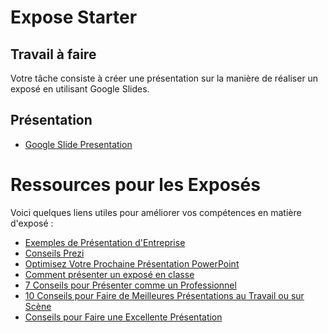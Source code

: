 # Expose Starter

## Travail à faire

Votre tâche consiste à créer une présentation sur la manière de réaliser un exposé en utilisant Google Slides.

## Présentation
- [Google Slide Presentation]()


# Ressources pour les Exposés

Voici quelques liens utiles pour améliorer vos compétences en matière d'exposé :

- [Exemples de Présentation d'Entreprise](https://slidemodel.com/business-presentation-examples/)
- [Conseils Prezi](https://www.tippingpointlabs.com/insight/prezi-tips/)
- [Optimisez Votre Prochaine Présentation PowerPoint](https://www.linkedin.com/pulse/supercharge-your-next-powerpoint-presentation-audience-darren-huppert%3FtrackingId=d1p3p9reQEyZtgYFwVmkVQ%253D%253D/?trackingId=d1p3p9reQEyZtgYFwVmkVQ%3D%3D)
- [Comment présenter un exposé en classe](https://fr.wikihow.com/pr%C3%A9senter-un-expos%C3%A9-en-classe)
- [7 Conseils pour Présenter comme un Professionnel](https://medium.com/swlh/7-tips-for-presenting-like-a-pro-a3319abcbdff)
- [10 Conseils pour Faire de Meilleures Présentations au Travail ou sur Scène](https://medium.com/thinking-design/10-tips-for-giving-better-presentations-at-work-or-on-stage-a3c91be2d0cd)
- [Conseils pour Faire une Excellente Présentation](https://www.indeed.com/career-advice/career-development/tips-for-giving-a-great-presentation)
